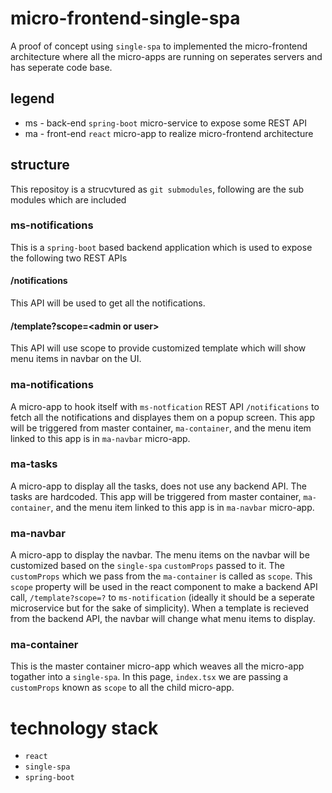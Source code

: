 
# micro-frontend-single-spa

A proof of concept using `single-spa` to implemented the micro-frontend architecture where all the micro-apps are running on seperates servers and has seperate code base.

## legend

- ms - back-end `spring-boot` micro-service to expose some REST API
- ma - front-end `react` micro-app to realize micro-frontend architecture

## structure

This repositoy is a strucvtured as `git submodules`, following are the sub modules which are included

### ms-notifications

This is a `spring-boot` based backend application which is used to expose the following two REST APIs

#### /notifications

This API will be used to get all the notifications.

#### /template?scope=\<admin or user\>

This API will use scope to provide customized template which will show menu items in navbar on the UI.

### ma-notifications

A micro-app to hook itself with `ms-notfication` REST API `/notifications` to fetch all the notifications and displayes them on a popup screen.
This app will be triggered from master container, `ma-container`, and the menu item linked to this app is in `ma-navbar` micro-app.

### ma-tasks

A micro-app to display all the tasks, does not use any backend API. The tasks are hardcoded.
This app will be triggered from master container, `ma-container`, and the menu item linked to this app is in `ma-navbar` micro-app.

### ma-navbar

A micro-app to display the navbar. The menu items on the navbar will be customized based on the `single-spa` `customProps` passed to it.
The `customProps` which we pass from the `ma-container` is called as `scope`. This `scope` property will be used in the react component to make a backend API call, `/template?scope=?` to `ms-notification` (ideally it should be a seperate microservice but for the sake of simplicity). When a template is recieved from the backend API, the navbar will change what menu items to display.

### ma-container

This is the master container micro-app which weaves all the micro-app togather into a `single-spa`. In this page, `index.tsx` we are passing a `customProps` known as `scope` to all the child micro-app.

# technology stack

- `react`
- `single-spa`
- `spring-boot`
